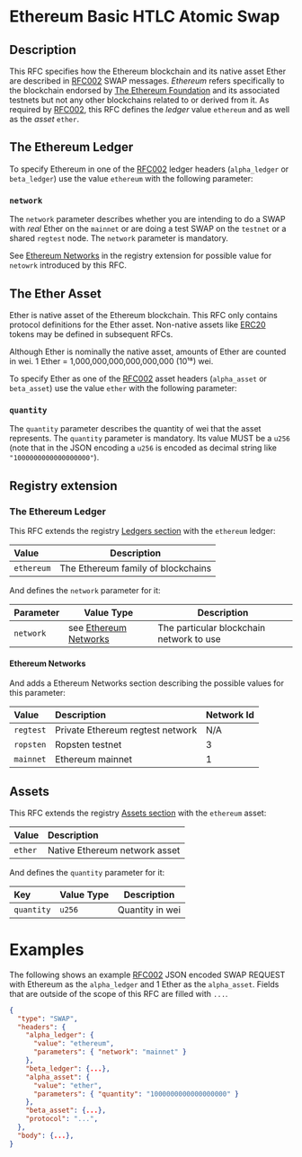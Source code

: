 # Ethereum Basic HTLC Atomic Swap

## Description

This RFC specifies how the Ethereum blockchain and its native asset Ether are described in [RFC002](./RFC-002-SWAP.md) SWAP messages.
*Ethereum* refers specifically to the blockchain endorsed by [The Ethereum Foundation](https://www.ethereum.org/foundation) and its associated testnets but not any other blockchains related to or derived from it.
As required by [RFC002](./RFC-002-SWAP.md), this RFC defines the *ledger* value `ethereum` and as well as the *asset* `ether`.

## The Ethereum Ledger

To specify Ethereum in one of the [RFC002](./RFC-002-SWAP.md) ledger headers (`alpha_ledger` or `beta_ledger`) use the value `ethereum` with the following parameter:

### `network`

The `network` parameter describes whether you are intending to do a SWAP with *real* Ether on the `mainnet` or are doing a test SWAP on the `testnet` or a shared `regtest` node.
The `network` parameter is mandatory.

See [Ethereum Networks](#ethereum-networks) in the registry extension for possible value for `netowrk` introduced by this RFC.

## The Ether Asset

Ether is native asset of the Ethereum blockchain.
This RFC only contains protocol definitions for the Ether asset.
Non-native assets like [ERC20](https://theethereum.wiki/w/index.php/ERC20_Token_Standard) tokens may be defined in subsequent RFCs.

Although Ether is nominally the native asset, amounts of Ether are counted in wei.
1 Ether =  1,000,000,000,000,000,000 (10¹⁸) wei.

To specify Ether as one of the [RFC002](./RFC-002-SWAP.md) asset headers (`alpha_asset` or `beta_asset`) use the value `ether` with the following parameter:

### `quantity`

The `quantity` parameter describes the quantity of wei that the asset represents.
The `quantity` parameter is mandatory.
Its value MUST be a `u256` (note that in the JSON encoding a `u256` is encoded as decimal string like `"1000000000000000000"`).


## Registry extension

### The Ethereum Ledger

This RFC extends the registry [Ledgers section](./registry.md#ledgers) with the `ethereum` ledger:

| Value      | Description                        |
|:-----------|------------------------------------|
| `ethereum` | The Ethereum family of blockchains |

And defines the `network` parameter for it:

| Parameter | Value Type                                  | Description                              |
|:----------|---------------------------------------------|------------------------------------------|
| `network` | see [Ethereum Networks](#ethereum-networks) | The particular blockchain network to use |


#### Ethereum Networks

And adds a Ethereum Networks section describing the possible values for this parameter:

| Value     | Description                      | Network Id |
|:----------|:---------------------------------|------------|
| `regtest` | Private Ethereum regtest network | N/A        |
| `ropsten` | Ropsten testnet                  | 3          |
| `mainnet` | Ethereum mainnet                 | 1          |


## Assets

This RFC extends the registry [Assets section](./registry.md#assets) with the `ethereum` asset:

| Value   | Description                   |
|:--------|:------------------------------|
| `ether` | Native Ethereum network asset |

And defines the `quantity` parameter for it:

| Key        | Value Type | Description     |
|:-----------|------------|-----------------|
| `quantity` | `u256`     | Quantity in wei |


# Examples

The following shows an example [RFC002](./RFC-002-SWAP.md) JSON encoded SWAP REQUEST with Ethereum as the `alpha_ledger` and 1 Ether as the `alpha_asset`.
Fields that are outside of the scope of this RFC are filled with `...`.

``` json
{
  "type": "SWAP",
  "headers": {
    "alpha_ledger": {
      "value": "ethereum",
      "parameters": { "network": "mainnet" }
    },
    "beta_ledger": {...},
    "alpha_asset": {
      "value": "ether",
      "parameters": { "quantity": "1000000000000000000" }
    },
    "beta_asset": {...},
    "protocol": "...",
  },
  "body": {...},
}
```
